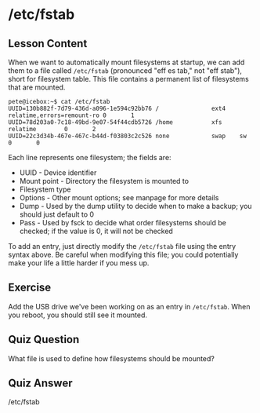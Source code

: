 # /etc/fstab

## Lesson Content

When we want to automatically mount filesystems at startup, we can add them to a file called `/etc/fstab` (pronounced "eff es tab," not "eff stab"), short for filesystem table. This file contains a permanent list of filesystems that are mounted.

```
pete@icebox:~$ cat /etc/fstab
UUID=130b882f-7d79-436d-a096-1e594c92bb76 /               ext4    relatime,errors=remount-ro 0       1
UUID=78d203a0-7c18-49bd-9e07-54f44cdb5726 /home           xfs     relatime        0       2
UUID=22c3d34b-467e-467c-b44d-f03803c2c526 none            swap    sw              0       0
```

Each line represents one filesystem; the fields are:

- UUID - Device identifier
- Mount point - Directory the filesystem is mounted to
- Filesystem type
- Options - Other mount options; see manpage for more details
- Dump - Used by the dump utility to decide when to make a backup; you should just default to 0
- Pass - Used by fsck to decide what order filesystems should be checked; if the value is 0, it will not be checked

To add an entry, just directly modify the `/etc/fstab` file using the entry syntax above. Be careful when modifying this file; you could potentially make your life a little harder if you mess up.

## Exercise

Add the USB drive we've been working on as an entry in `/etc/fstab`. When you reboot, you should still see it mounted.

## Quiz Question

What file is used to define how filesystems should be mounted?

## Quiz Answer

/etc/fstab
